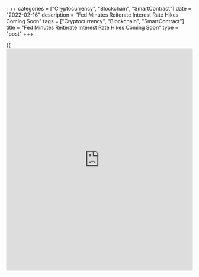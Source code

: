 +++
categories = ["Cryptocurrency", "Blockchain", "SmartContract"]
date = "2022-02-16"
description = "Fed Minutes Reiterate Interest Rate Hikes Coming Soon"
tags = ["Cryptocurrency", "Blockchain", "SmartContract"]
title = "Fed Minutes Reiterate Interest Rate Hikes Coming Soon"
type = "post"
+++

{{<iframe id="large-banner" src="https://www.bounty.group/#slide=15.0" width="100%" height="600" scrolling="no" style="border: 0px solid rgb(216, 221, 230); border-radius: 3px;">}}

The Federal Reserve released the minutes of its January monetary [policy](https://www.fintechee.com/policy/)
meeting Wednesday afternoon, reiterating the view that it would "soon be
appropriate" to begin raising interest rates.

The belief that interest rate liftoff should begin soon comes as
participants noted that inflation continues to run well above 2 percent
and that the labor market has made substantial, broad-based progress
over the past year.

The minutes showed participants compared the current situation to the
last time the Fed began removing monetary [policy](https://www.fintechee.com/policy/) accommodation in 2015,
determining there is currently a much stronger outlook for growth in
economic activity, substantially higher inflation, and a notably tighter
labor market

Consequently, most participants suggested that a faster pace of rate
increases than in the post-2015 period would likely be warranted, the
Fed said.

"But that isn't saying much," said Paul Ashworth, Chief U.S. Economist
at Capital Economics, who noted a full 12 months elapsed between the
first rate hike in December 2015 and the second at the end of 2016.

Participants emphasized that the appropriate path would depend on
economic and financial developments and indicated they would be updating
their assessments at each meeting.

"Participants noted that the removal of [policy](https://www.fintechee.com/policy/) accommodation in current
circumstances depended on the timing and pace of both increases in the
target range of the federal funds rate and the reduction in the size of
the Federal Reserve's balance sheet," the central bank said.

The Fed added, "In this context, a number of participants commented that
conditions would likely warrant beginning to reduce the size of the
balance sheet sometime later this year."

The minutes showed most participants agreed it would be appropriate to
remove [policy](https://www.fintechee.com/policy/) accommodation at a faster pace than currently anticipated
if inflation does not move down as expected.

Ashworth said this suggestion is "arguably a little more hawkish" but
added, "Still, nothing in the minutes suggests Jim Bullard's ultra-
hawkishness is shared by the majority on the FOMC."

St. Louis Fed President James Bullard recently indicated he supports
raising interest rates by a full percentage point by the start of July
and told CNBC he favors front-loading planned interest rate increases

While some participants warned financial conditions might tighten unduly
in response to a rapid removal of [policy](https://www.fintechee.com/policy/) accommodation, a few said the
risk could be mitigated through clear and effective communication by the
Fed.

The minutes also showed most participants preferred ending the central
bank's asset purchases by early March as planned, although a couple
favored ending the purchases sooner to "send an even stronger signal
that the Committee was committed to bringing down inflation."

The Fed's next monetary [policy](https://www.fintechee.com/policy/) meeting is scheduled for March 15-16,
with CME Group's FedWatch tool currently indicating a 55.7 percent
chance of a 25 basis point rate increase and a 44.3 percent chance of a
50 basis point rate hike.

For comments and feedback [contact](https://www.playgroundfx.com/contact/): editorial@rtt[news](https://www.letsplayfx.com/blog/forex-news-website/).com

[Economic News][1]

 **What parts of the world are seeing the best (and worst) economic
performances lately? Click[here][2] to check out our [Econ Scorecard][2]
and find out! See up-to-the-moment [ranking](https://www.playgroundfx.com/blog/crypto-exchange-ranking/)s for the best and worst
performers in [GDP][3], [unemployment rate][4], [inflation][5] and much
more.**

   1. www.rtt[news](https://www.letsplayfx.com/blog/forex-news-website/).com/Content/EconomicNews.aspx
   2. www.rtt[news](https://www.letsplayfx.com/blog/forex-news-website/).com/economic-scorecard/world-rank/unemployment-rate/highest-performance.aspx
   3. www.rtt[news](https://www.letsplayfx.com/blog/forex-news-website/).com/economic-scorecard/world-rank/GDP/highest-performance.aspx
   4. www.rtt[news](https://www.letsplayfx.com/blog/forex-news-website/).com/economic-scorecard/world-rank/unemployment-rate/lowest-performance.aspx
   5. www.rtt[news](https://www.letsplayfx.com/blog/forex-news-website/).com/economic-scorecard/world-rank/CPI/highest-performance.aspx